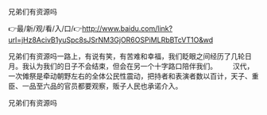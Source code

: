 兄弟们有资源吗

👉最/新/观/看/入/口/👉http://www.baidu.com/link?url=jHz8AcivB1yuSpc8sJSrNM3GjOR6OSPiMLRbBTcVT1O&wd

兄弟们有资源吗一路上，有说有笑，有苦难和幸福，我们眨眼之间经历了几轮日月。我认为我们的日子不会结束，但会在另一个十字路口陪伴我们。
　　汉代，一次傩祭是牵动朝野左右的全体公民性震动，把持者和表演者数以百计，天子、重臣、一品至六品的官员都要观察，贩子人民也承诺介入。


兄弟们有资源吗
